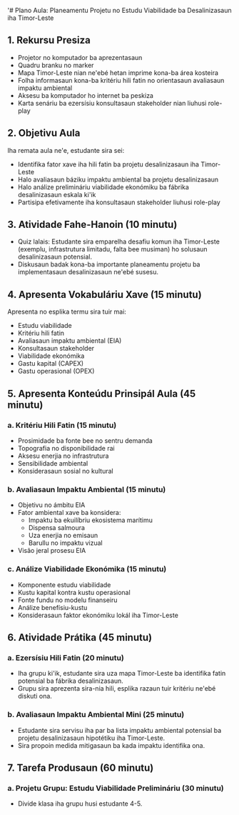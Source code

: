'# Plano Aula: Planeamentu Projetu no Estudu Viabilidade ba Desalinizasaun iha Timor-Leste

## 1. Rekursu Presiza

- Projetor no komputador ba aprezentasaun
- Quadru branku no marker
- Mapa Timor-Leste nian ne'ebé hetan imprime kona-ba área kosteira
- Folha informasaun kona-ba kritériu hili fatin no orientasaun avaliasaun impaktu ambiental
- Aksesu ba komputador ho internet ba peskiza
- Karta senáriu ba ezersísiu konsultasaun stakeholder nian liuhusi role-play

## 2. Objetivu Aula

Iha remata aula ne'e, estudante sira sei:
- Identifika fator xave iha hili fatin ba projetu desalinizasaun iha Timor-Leste
- Halo avaliasaun báziku impaktu ambiental ba projetu desalinizasaun
- Halo análize prelimináriu viabilidade ekonómiku ba fábrika desalinizasaun eskala ki'ik
- Partisipa efetivamente iha konsultasaun stakeholder liuhusi role-play

## 3. Atividade Fahe-Hanoin (10 minutu)

- Quiz lalais: Estudante sira emparelha desafiu komun iha Timor-Leste (exemplu, infrastrutura limitadu, falta bee musiman) ho solusaun desalinizasaun potensial.
- Diskusaun badak kona-ba importante planeamentu projetu ba implementasaun desalinizasaun ne'ebé susesu.

## 4. Apresenta Vokabuláriu Xave (15 minutu)

Apresenta no esplika termu sira tuir mai:
- Estudu viabilidade
- Kritériu hili fatin
- Avaliasaun impaktu ambiental (EIA)
- Konsultasaun stakeholder
- Viabilidade ekonómika
- Gastu kapital (CAPEX)
- Gastu operasional (OPEX)

## 5. Apresenta Konteúdu Prinsipál Aula (45 minutu)

### a. Kritériu Hili Fatin (15 minutu)
- Prosimidade ba fonte bee no sentru demanda
- Topografia no disponibilidade rai
- Aksesu enerjia no infrastrutura
- Sensibilidade ambiental
- Konsiderasaun sosial no kultural

### b. Avaliasaun Impaktu Ambiental (15 minutu)
- Objetivu no ámbitu EIA
- Fator ambiental xave ba konsidera:
  * Impaktu ba ekuilíbriu ekosistema marítimu
  * Dispensa salmoura
  * Uza enerjia no emisaun
  * Barullu no impaktu vizual
- Visão jeral prosesu EIA

### c. Análize Viabilidade Ekonómika (15 minutu)
- Komponente estudu viabilidade
- Kustu kapital kontra kustu operasional
- Fonte fundu no modelu finanseiru
- Análize benefísiu-kustu
- Konsiderasaun faktor ekonómiku lokál iha Timor-Leste

## 6. Atividade Prátika (45 minutu)

### a. Ezersísiu Hili Fatin (20 minutu)
- Iha grupu ki'ik, estudante sira uza mapa Timor-Leste ba identifika fatin potensial ba fábrika desalinizasaun.
- Grupu sira aprezenta sira-nia hili, esplika razaun tuir kritériu ne'ebé diskuti ona.

### b. Avaliasaun Impaktu Ambiental Mini (25 minutu)
- Estudante sira servisu iha par ba lista impaktu ambiental potensial ba projetu desalinizasaun hipotétiku iha Timor-Leste.
- Sira propoin medida mitigasaun ba kada impaktu identifika ona.

## 7. Tarefa Produsaun (60 minutu)

### a. Projetu Grupu: Estudu Viabilidade Prelimináriu (30 minutu)
- Divide klasa iha grupu husi estudante 4-5.